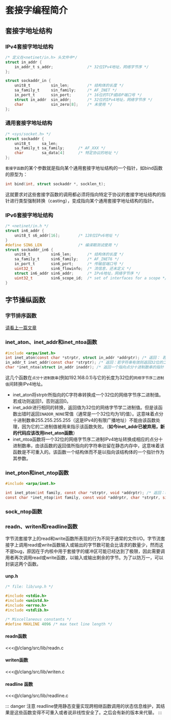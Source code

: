 # 套接字编程简介

## 套接字地址结构
### IPv4套接字地址结构

```c
/* 定义在<netinet/in.h> 头文件中*/
struct in_addr {
    in_addr_t s_addr; 				/* 32位IPv4地址，网络字节序 */
};

struct sockaddr_in {
    unit8_t 		sin_len;		/* 结构体的长度 */
  	sa_family_t		sin_family;		/* AF_INET */
  	in_port_t		sin_port;		/* 16位的TCP或UDP端口号 */
  	struct in_addr	sin_addr;		/* 32位的IPv4地址，网络字节序 */
  	char			sin_zero[8];	/* 未使用 */
};
```
### 通用套接字地址结构

```c
/* <sys/socket.h> */
struct sockaddr {
	unit8_t		sa_len;
	sa_family_t	sa_family;		/* AF_XXX */
	char		sa_data[4]		/* 特定协议的地址 */
};
```
`套接字函数`的某个参数就是指向某个通用套接字地址结构的一个指针，如bind函数的原型为：
```c
int bind(int, struct sockaddr *, socklen_t);
```
这就要求对这些套接字函数的调用都必须将指向特定于协议的套接字地址结构的指针进行类型强制转换（casting），变成指向某个通用套接字地址结构的指针。

### IPv6套接字地址结构
```c
/* <netinet/in.h */
struct in6_addr {
	unit8_t s6_addr[16]; 		/* 128位IPv6地址 */
}
#define SIN6_LEN				/* 编译期测试使用 */
struct sockaddr_in6 {
	unit8_t			sin6_len;		/* 结构体的长度 */
	sa_family_t		sin6_family;	/* AF_INET6 */
	in_port_t		sin6_port;		/* 传输层端口号 */
	uint32_t		sin6_flowinfo;	/* 流信息，还未定义 */
	struct in6_addr	sin6_addr;		/* IPv6地址，网络字节序 */
	uint32_t		sin6_scope_id;	/* set of interfaces for a scope */
}
```

## 字节操纵函数
### 字节排序函数
[请看上一篇文章](./byteorder.md)
### inet_aton、inet_addr和inet_ntoa函数
```c
#include <arpa/inet.h>
int inet_aton(const char *strptr, struct in_addr *addrptr); /* 返回： 若字符串有效返回1，否则0 */
in_addr_t inet_addr(const char *strptr); /* 返回：若字符串有效则返回32位的二进制网路字节序的IPv4地址，否则为`INADDR_NONE` */
char *inet_ntoa(struct in_addr inaddr);	/* 返回一个指向点分十进制数串的指针 */
```
这几个函数在`点分十进制数串`(例如192.168.0.1)与它的长度为32位的`网络字节序二进制值`间转换IPv4地址。
- inet_aton将strptr所指向的C字符串转换成一个32位的网络字节序二进制值。若成功则返回1，否则返回0。
- inet_addr进行相同的转换，返回值为32位的网络字节学二进制值。但是该函数出错时返回`INADDR_NONE`常值（通常是一个32位均为1的值）。这意味着点分十进制数串255.255.255.255（这是IPv4的有限广播地址）不能由该函数处理，因为它的二进制值被用来指示该函数失败。（**如今inet_addr已被弃用，新的代码应该改用inet_aton函数**）
- inet_ntoa函数将一个32位的网络字节序二进制IPv4地址转换成相应的点分十进制数串，由该函数的返回值所指向的字符串驻留在静态内存中，这意味着该函数是不可重入的。该函数一个结构体而不是以指向该结构体的一个指针作为其参数。

### inet_pton和inet_ntop函数
```c
#include <arpa/inet.h>

int inet_pton(int family, const char *strptr, void *addrptr); /* 返回：若成功返回1，出错返回-1 */
const char *inet_ntop(int family, const void *addrptr, char *strptr, size_t len); /* 返回：若成功返回指向结果的指针，若出错返回 NULL */
```
### sock_ntop函数
### readn、writen和readline函数
字节流套接字上的read和write函数所表现的行为不同于通常的文件I/O。字节流套接字上调用read或write函数输入或输出的字节数可能会比请求的数量少，然而这不是bug，原因在于内核中用于套接字的缓冲区可能已经达到了极限，因此需要调用者再次调用read或write函数，以输入或输出剩余的字节。为了以防万一，可以封装这两个函数。

#### unp.h
```c
/* file: lib/unp.h */

#include <stdio.h>
#include <unistd.h>
#include <errno.h>
#include <stdlib.h>

/* Miscellaneous constants */
#define MAXLINE 4096 /* max text line length */
```

#### readn函数
<<<@/clang/src/lib/readn.c

#### writen函数
<<<@/clang/src/lib/writen.c

#### readline 函数
<<<@/clang/src/lib/readline.c

::: danger 注意
readline使用静态变量实现跨相继函数调用的状态信息维护，其结果是这些函数变得不可重入或者说非线性安全了。之后会有新的版本来代替。
:::